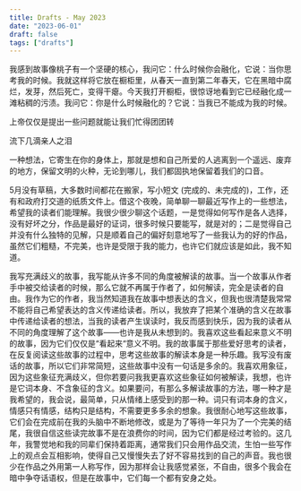 ```yaml
---
title: Drafts - May 2023
date: "2023-06-01"
draft: false
tags: ["drafts"]
---
```


我感到故事像桃子有一个坚硬的核心，我问它：什么时候你会融化，它说：当你思考我的时候。我就这样将它放在橱柜里，从春天一直到第二年春天，它在黑暗中腐烂，发芽，然后死亡，变得干瘪。今天我打开橱柜，很惊讶地看到它已经融化成一滩粘稠的污渍。我问它：你是什么时候融化的？它说：当我已不能成为我的时候。

上帝仅仅是提出一些问题就能让我们忙得团团转

流下几滴亲人之泪

一种想法，它寄生在你的身体上，那就是想和自己所爱的人逃离到一个遥远、废弃的地方，保留文明的火种，无论到哪儿，我们都固执地保留着我们的口音。

5月没有草稿，大多数时间都花在搬家，写小短文 (完成的、未完成的)，工作，还有和政府打交道的纸质文件上。借这个夜晚，简单聊一聊最近写作上的一些想法，希望我的读者们能理解。我很少很少聊这个话题，一是觉得如何写作是各人选择，没有好坏之分，作品是最好的证词，很多时候只要能写，就是对的；二是觉得自己并没有什么独特的见解，只是顺着自己的偏好刻意地写了一些我认为的好的作品，虽然它们粗糙，不完美，也许是受限于我的能力，也许它们就应该是如此，我不知道。

我写充满歧义的故事，我写能从许多不同的角度被解读的故事。当一个故事从作者手中被交给读者的时候，那么它就不再属于作者了，如何解读，完全是读者的自由。我作为它的作者，我当然知道我在故事中想表达的含义，但我也很清楚我常常不能将自己希望表达的含义传递给读者。所以，我放弃了把某个准确的含义在故事中传递给读者的想法，当我的读者产生误读时，我反而感到快乐，因为我的读者从不同的角度理解了这个故事——也许是我从未想到的。我喜欢这些看起来意义不明的故事，因为它们仅仅是“看起来“意义不明。我的故事属于那些爱好思考的读者，在反复阅读这些故事的过程中，思考这些故事的解读本身是一种乐趣。我写没有废话的故事，所以它们非常简短，这些故事中没有一句话是多余的。我喜欢用象征，因为这些象征充满歧义，但你若要问我我更喜欢这些象征如何被解读，我想，也许是它词本身、不含象征的含义。如果要问，有那么多解读故事的方法，哪一种才是我希望的，我会说，最简单，只从情绪上感受到的那一种。词只有词本身的含义，情感只有情感，结构只是结构，不需要更多多余的想象。我很耐心地写这些故事，它们会在完成前在我的头脑中不断地修改，或是为了等待一年只为了一个完美的结尾，我很自信这些读完故事不是在浪费你的时间，因为它们都是经过考验的。这几年，我警觉地和我的同辈们保持着距离，通常我们只会用作品交流，生怕一些写作上的观点会互相影响，使得自己又慢慢失去了好不容易找到的自己的声音。我也很少在作品之外用第一人称写作，因为那样会让我感觉紧张，不自由，很多个我会在暗中争夺话语权，但是在故事中，它们每一个都有安身之处。